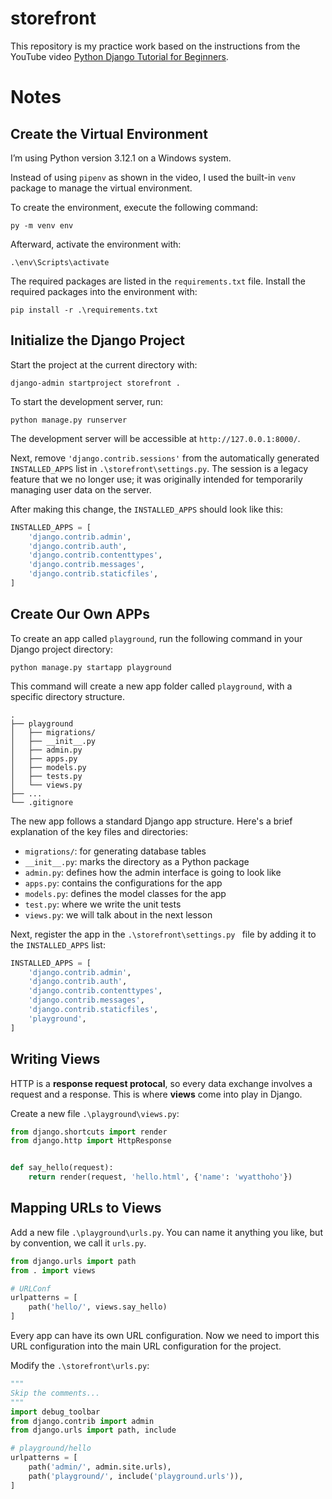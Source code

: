 # storefront

This repository is my practice work based on 
the instructions from the YouTube video 
[Python Django Tutorial for Beginners](https://youtu.be/rHux0gMZ3Eg?si=nLOUg8gMsjWm2-2j).


# Notes

## Create the Virtual Environment
I’m using Python version 3.12.1 on a Windows system. 

Instead of using `pipenv` as shown in the video, 
I used the built-in `venv` package to manage the 
virtual environment. 

To create the environment, execute the following command:
```
py -m venv env
```

Afterward, activate the environment with:
```
.\env\Scripts\activate
```

The required packages are listed in the `requirements.txt` file.
Install the required packages into the environment with:
```
pip install -r .\requirements.txt
```


## Initialize the Django Project
Start the project at the current directory with:
```
django-admin startproject storefront .
```

To start the development server, run:
```
python manage.py runserver
```

The development server will be accessible 
at `http://127.0.0.1:8000/`.

Next, remove `'django.contrib.sessions'` from the 
automatically generated `INSTALLED_APPS` list in 
`.\storefront\settings.py`. The session is a legacy 
feature that we no longer use; it was originally intended 
for temporarily managing user data on the server.

After making this change, the `INSTALLED_APPS` should look 
like this:
```Python
INSTALLED_APPS = [
    'django.contrib.admin',
    'django.contrib.auth',
    'django.contrib.contenttypes',
    'django.contrib.messages',
    'django.contrib.staticfiles',
]
```

## Create Our Own APPs

To create an app called `playground`, run the 
following command in your Django project directory:

```
python manage.py startapp playground
```

This command will create a new app folder called 
`playground`, with a specific directory structure.

```
.
├── playground
│   ├── migrations/
│   ├── __init__.py
│   ├── admin.py
│   ├── apps.py
│   ├── models.py
│   ├── tests.py
│   └── views.py
├── ...
└── .gitignore
```

The new app follows a standard Django app 
structure. Here's a brief explanation of the 
key files and directories:

- `migrations/`: for generating database tables
- `__init__.py`: marks the directory as a Python package
- `admin.py`: defines how the admin interface is going to look like
- `apps.py`: contains the configurations for the app
- `models.py`: defines the model classes for the app
- `test.py`: where we write the unit tests
- `views.py`: we will talk about in the next lesson

Next, register the app in the `.\storefront\settings.py `
file by adding it to the `INSTALLED_APPS` list:

```Python
INSTALLED_APPS = [
    'django.contrib.admin',
    'django.contrib.auth',
    'django.contrib.contenttypes',
    'django.contrib.messages',
    'django.contrib.staticfiles',
    'playground',
]
```

## Writing Views

HTTP is a **response request protocal**, so every data 
exchange involves a request and a response. This is 
where **views** come into play in Django.

Create a new file `.\playground\views.py`:

```Python
from django.shortcuts import render
from django.http import HttpResponse


def say_hello(request):
    return render(request, 'hello.html', {'name': 'wyatthoho'})
```


## Mapping URLs to Views

Add a new file `.\playground\urls.py`. You can
name it anything you like, but by convention, 
we call it `urls.py`.

```Python
from django.urls import path
from . import views

# URLConf
urlpatterns = [
    path('hello/', views.say_hello)
]
```

Every app can have its own URL configuration.
Now we need to import this URL configuration into 
the main URL configuration for the project.

Modify the `.\storefront\urls.py`:

```Python
"""
Skip the comments...
"""
import debug_toolbar
from django.contrib import admin
from django.urls import path, include

# playground/hello
urlpatterns = [
    path('admin/', admin.site.urls),
    path('playground/', include('playground.urls')),
]
```